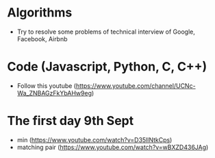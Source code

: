# Algorithms
  - Try to resolve some problems of technical interview of Google, Facebook, Airbnb
# Code (Javascript, Python, C, C++)
  - Follow this youtube (https://www.youtube.com/channel/UCNc-Wa_ZNBAGzFkYbAHw9eg)
# The first day 9th Sept 
  - min (https://www.youtube.com/watch?v=D35llNtkCps)
  - matching pair (https://www.youtube.com/watch?v=wBXZD436JAg)